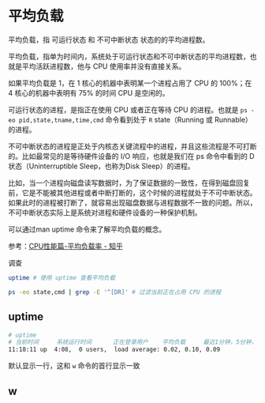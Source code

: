 # 平均负载

平均负载，指 可运行状态 和 不可中断状态 状态的的平均进程数。

平均负载，指单为时间内，系统处于可运行状态和不可中断状态的平均进程数，也就是平均活跃进程数，他与 CPU 使用率并没有直接关系。

如果平均负载是 1，在 1 核心的机器中表明某一个进程占用了 CPU 的 100%；在 4 核心的机器中表明有 75% 的时间 CPU 是空闲的。

可运行状态的进程，是指正在使用 CPU 或者正在等待 CPU 的进程。也就是 `ps -eo pid,state,tname,time,cmd` 命令看到处于 `R` state（Running 或 Runnable）的进程。

不可中断状态的进程是正处于内核态关键流程中的进程，并且这些流程是不可打断的。比如最常见的是等待硬件设备的 I/O 响应，也就是我们在 ps 命令中看到的 D 状态（Uninterruptible Sleep，也称为Disk Sleep）的进程。

比如，当一个进程向磁盘读写数据时，为了保证数据的一致性，在得到磁盘回复前，它是不能被其他进程或者中断打断的，这个时候的进程就处于不可中断状态。如果此时的进程被打断了，就容易出现磁盘数据与进程数据不一致的问题。所以，不可中断状态实际上是系统对进程和硬件设备的一种保护机制。

可以通过man uptime 命令来了解平均负载的概念。

参考：[CPU性能篇-平均负载率 - 知乎](https://zhuanlan.zhihu.com/p/205253370)

调查

```sh
uptime # 使用 uptime 查看平均负载

ps -eo state,cmd | grep -E '^[DR]' # 过滤当前正在占用 CPU 的进程

```

## uptime

```sh
# uptime
# 当前时间     系统运行时间      正在登录用户    平均负载     最近1分钟，5分钟，15分钟
11:18:11 up  4:08,  0 users,  load average: 0.02, 0.10, 0.09
```

默认显示一行，这和 `w` 命令的首行显示一致

## w
